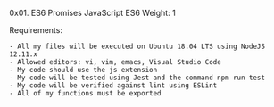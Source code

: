 0x01. ES6 Promises
JavaScript
ES6
 Weight: 1


Requirements:

	- All my files will be executed on Ubuntu 18.04 LTS using NodeJS 12.11.x
	- Allowed editors: vi, vim, emacs, Visual Studio Code
	- My code should use the js extension
	- My code will be tested using Jest and the command npm run test
	- My code will be verified against lint using ESLint
	- All of my functions must be exported
